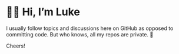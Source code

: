 # 👋🏻 Hi, I’m Luke

I usually follow topics and discussions here on GitHub as opposed to committing code. But who knows, all my repos are private. 🤷

Cheers!
